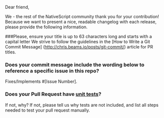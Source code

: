 Dear friend,

We - the rest of the NativeScript community thank you for your
contribution! Because we want to present a nice, readable changelog with each
release, please provide the following information.

###Please, ensure your title is up to 63 characters long and starts with a capital letter
We strive to follow the guidelines in the
[How to Write a Git Commit Message] (http://chris.beams.io/posts/git-commit/)
article for PR titles.

### Does your commit message include the wording below to reference a specific issue in this repo?
Fixes/Implements #[Issue Number].

### Does your Pull Request have [unit tests](https://github.com/NativeScript/NativeScript/blob/master/running-tests.md)?
If not, why?
If not, please tell us why tests are not included, and list all steps needed to
test your pull request manually.


